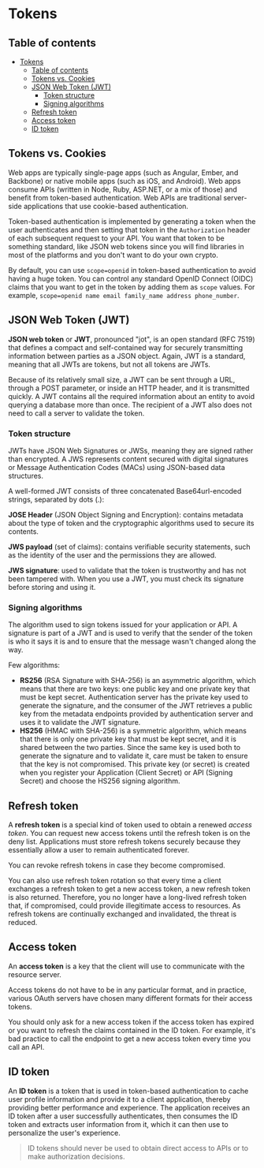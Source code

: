 # Tokens

## Table of contents

- [Tokens](#tokens)
  - [Table of contents](#table-of-contents)
  - [Tokens vs. Cookies](#tokens-vs-cookies)
  - [JSON Web Token (JWT)](#json-web-token-jwt)
    - [Token structure](#token-structure)
    - [Signing algorithms](#signing-algorithms)
  - [Refresh token](#refresh-token)
  - [Access token](#access-token)
  - [ID token](#id-token)

## Tokens vs. Cookies

Web apps are typically single-page apps (such as Angular, Ember, and Backbone) or native mobile apps (such as iOS, and Android). Web apps consume APIs (written in Node, Ruby, ASP.NET, or a mix of those) and benefit from token-based authentication. Web APIs are traditional server-side applications that use cookie-based authentication.

Token-based authentication is implemented by generating a token when the user authenticates and then setting that token in the `Authorization` header of each subsequent request to your API. You want that token to be something standard, like JSON web tokens since you will find libraries in most of the platforms and you don't want to do your own crypto.

By default, you can use `scope=openid` in token-based authentication to avoid having a huge token. You can control any standard OpenID Connect (OIDC) claims that you want to get in the token by adding them as `scope` values. For example, `scope=openid name email family_name address phone_number`.

## JSON Web Token (JWT)

**JSON web token** or **JWT**, pronounced "jot", is an open standard (RFC 7519) that defines a compact and self-contained way for securely transmitting information between parties as a JSON object. Again, JWT is a standard, meaning that all JWTs are tokens, but not all tokens are JWTs.

Because of its relatively small size, a JWT can be sent through a URL, through a POST parameter, or inside an HTTP header, and it is transmitted quickly. A JWT contains all the required information about an entity to avoid querying a database more than once. The recipient of a JWT also does not need to call a server to validate the token.

### Token structure

JWTs have JSON Web Signatures or JWSs, meaning they are signed rather than encrypted. A JWS represents content secured with digital signatures or Message Authentication Codes (MACs) using JSON-based data structures.

A well-formed JWT consists of three concatenated Base64url-encoded strings, separated by dots (.):

**JOSE Header** (JSON Object Signing and Encryption): contains metadata about the type of token and the cryptographic algorithms used to secure its contents.

**JWS payload** (set of claims): contains verifiable security statements, such as the identity of the user and the permissions they are allowed.

**JWS signature**: used to validate that the token is trustworthy and has not been tampered with. When you use a JWT, you must check its signature before storing and using it.

### Signing algorithms

The algorithm used to sign tokens issued for your application or API. A signature is part of a JWT and is used to verify that the sender of the token is who it says it is and to ensure that the message wasn't changed along the way.

Few algorithms:

- **RS256** (RSA Signature with SHA-256) is an asymmetric algorithm, which means that there are two keys: one public key and one private key that must be kept secret. Authentication server has the private key used to generate the signature, and the consumer of the JWT retrieves a public key from the metadata endpoints provided by authentication server and uses it to validate the JWT signature.
- **HS256** (HMAC with SHA-256) is a symmetric algorithm, which means that there is only one private key that must be kept secret, and it is shared between the two parties. Since the same key is used both to generate the signature and to validate it, care must be taken to ensure that the key is not compromised. This private key (or secret) is created when you register your Application (Client Secret) or API (Signing Secret) and choose the HS256 signing algorithm.

## Refresh token

A **refresh token** is a special kind of token used to obtain a renewed *access token*. You can request new access tokens until the refresh token is on the deny list. Applications must store refresh tokens securely because they essentially allow a user to remain authenticated forever.

You can revoke refresh tokens in case they become compromised.

You can also use refresh token rotation so that every time a client exchanges a refresh token to get a new access token, a new refresh token is also returned. Therefore, you no longer have a long-lived refresh token that, if compromised, could provide illegitimate access to resources. As refresh tokens are continually exchanged and invalidated, the threat is reduced.

## Access token

An **access token** is a key that the client will use to communicate with the resource server.

Access tokens do not have to be in any particular format, and in practice, various OAuth servers have chosen many different formats for their access tokens.

You should only ask for a new access token if the access token has expired or you want to refresh the claims contained in the ID token. For example, it's bad practice to call the endpoint to get a new access token every time you call an API.

## ID token

An **ID token** is a token that is used in token-based authentication to cache user profile information and provide it to a client application, thereby providing better performance and experience. The application receives an ID token after a user successfully authenticates, then consumes the ID token and extracts user information from it, which it can then use to personalize the user's experience.

> ID tokens should never be used to obtain direct access to APIs or to make authorization decisions.
